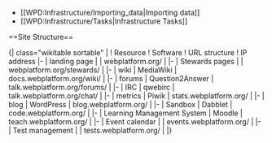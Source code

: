 * [[WPD:Infrastructure/Importing_data|Importing data]]
* [[WPD:Infrastructure/Tasks|Infrastructure Tasks]]

==Site Structure==

{| class="wikitable sortable" |
! Resource
! Software
! URL structure
! IP address
|- 
| landing page
|
| webplatform.org/
| 
|-
| Stewards pages
|
| webplatform.org/stewards/
| 
|-
| wiki
| MediaWiki
| docs.webplatform.org/wiki/
| 
|-
| forums
| Question2Answer
| talk.webplatform.org/forums/
| 
|-
| IRC
| qwebirc
| talk.webplatform.org/chat/
| 
|-
| metrics
| Piwik
| stats.webplatform.org/
| 
|-
| blog
| WordPress
| blog.webplatform.org/
| 
|-
| Sandbox
| Dabblet
| code.webplatform.org/
| 
|-
| Learning Management System
| Moodle
| teach.webplatform.org/
| 
|-
| Event calendar
| 
| events.webplatform.org/
| 
|-
| Test management
| 
| tests.webplatform.org/
| 
|}